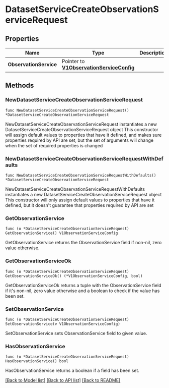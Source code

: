 # DatasetServiceCreateObservationServiceRequest

## Properties

Name | Type | Description | Notes
------------ | ------------- | ------------- | -------------
**ObservationService** | Pointer to [**V1ObservationServiceConfig**](V1ObservationServiceConfig.md) |  | [optional] 

## Methods

### NewDatasetServiceCreateObservationServiceRequest

`func NewDatasetServiceCreateObservationServiceRequest() *DatasetServiceCreateObservationServiceRequest`

NewDatasetServiceCreateObservationServiceRequest instantiates a new DatasetServiceCreateObservationServiceRequest object
This constructor will assign default values to properties that have it defined,
and makes sure properties required by API are set, but the set of arguments
will change when the set of required properties is changed

### NewDatasetServiceCreateObservationServiceRequestWithDefaults

`func NewDatasetServiceCreateObservationServiceRequestWithDefaults() *DatasetServiceCreateObservationServiceRequest`

NewDatasetServiceCreateObservationServiceRequestWithDefaults instantiates a new DatasetServiceCreateObservationServiceRequest object
This constructor will only assign default values to properties that have it defined,
but it doesn't guarantee that properties required by API are set

### GetObservationService

`func (o *DatasetServiceCreateObservationServiceRequest) GetObservationService() V1ObservationServiceConfig`

GetObservationService returns the ObservationService field if non-nil, zero value otherwise.

### GetObservationServiceOk

`func (o *DatasetServiceCreateObservationServiceRequest) GetObservationServiceOk() (*V1ObservationServiceConfig, bool)`

GetObservationServiceOk returns a tuple with the ObservationService field if it's non-nil, zero value otherwise
and a boolean to check if the value has been set.

### SetObservationService

`func (o *DatasetServiceCreateObservationServiceRequest) SetObservationService(v V1ObservationServiceConfig)`

SetObservationService sets ObservationService field to given value.

### HasObservationService

`func (o *DatasetServiceCreateObservationServiceRequest) HasObservationService() bool`

HasObservationService returns a boolean if a field has been set.


[[Back to Model list]](../README.md#documentation-for-models) [[Back to API list]](../README.md#documentation-for-api-endpoints) [[Back to README]](../README.md)


